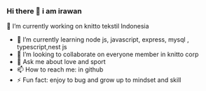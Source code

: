 ### Hi there 👋 i am irawan
🔭 I’m currently working on knitto tekstil Indonesia
- 🌱 I’m currently learning node js, javascript, express, mysql , typescript,nest js
- 👯 I’m looking to collaborate on everyone member in knitto corp
- 💬 Ask me about love and sport
- 📫 How to reach me: in github
- ⚡ Fun fact: enjoy to bug and grow up to mindset and skill


<!--
**adiknitto007/adiknitto007** is a ✨ _special_ ✨ repository because its `README.md` (this file) appears on your GitHub profile.

Here are some ideas to get you started:

- 
-->
